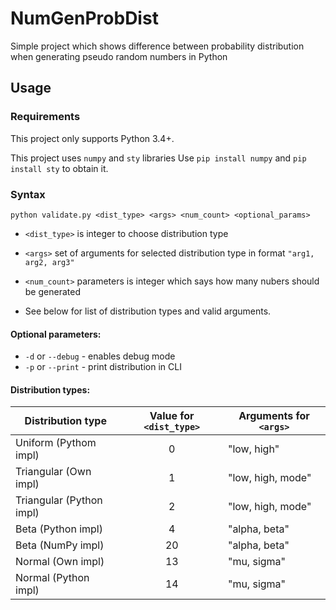 # NumGenProbDist

Simple project which shows difference between probability distribution when generating pseudo random numbers in Python

## Usage

### Requirements

This project only supports Python 3.4+.


This project uses `numpy` and `sty` libraries
Use `pip install numpy` and `pip install sty` to obtain it.

### Syntax

`python validate.py <dist_type> <args> <num_count> <optional_params>`


- `<dist_type>` is integer to choose distribution type

- `<args>` set of arguments for selected distribution type in format `"arg1, arg2, arg3"`

- `<num_count>` parameters is integer which says how many nubers should be generated

- See below for list of distribution types and valid arguments.

#### Optional parameters:
- `-d` or `--debug` - enables debug mode
- `-p` or `--print` - print distribution in CLI

#### Distribution types:

| Distribution type | Value for `<dist_type>` | Arguments for `<args>` |
| --- | :---: | --- |
| Uniform (Pythom impl) | 0 | "low, high" |
| Triangular (Own impl) | 1 | "low, high, mode" |
| Triangular (Python impl) | 2 | "low, high, mode" |
| Beta (Python impl) | 4 | "alpha, beta" |
| Beta (NumPy impl) | 20 | "alpha, beta" |
| Normal (Own impl) | 13 | "mu, sigma" |
| Normal (Python impl) | 14 | "mu, sigma" |
